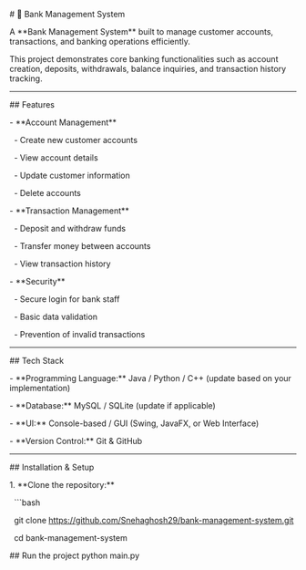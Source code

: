 \# 🏦 Bank Management System



A \*\*Bank Management System\*\* built to manage customer accounts, transactions, and banking operations efficiently.  

This project demonstrates core banking functionalities such as account creation, deposits, withdrawals, balance inquiries, and transaction history tracking.



---



\##  Features

\- \*\*Account Management\*\*

&nbsp; - Create new customer accounts

&nbsp; - View account details

&nbsp; - Update customer information

&nbsp; - Delete accounts



\- \*\*Transaction Management\*\*

&nbsp; - Deposit and withdraw funds

&nbsp; - Transfer money between accounts

&nbsp; - View transaction history



\- \*\*Security\*\*

&nbsp; - Secure login for bank staff

&nbsp; - Basic data validation

&nbsp; - Prevention of invalid transactions



---



\##  Tech Stack

\- \*\*Programming Language:\*\* Java / Python / C++ (update based on your implementation)

\- \*\*Database:\*\* MySQL / SQLite (update if applicable)

\- \*\*UI:\*\* Console-based / GUI (Swing, JavaFX, or Web Interface)

\- \*\*Version Control:\*\* Git \& GitHub



---



\##  Installation \& Setup

1\. \*\*Clone the repository:\*\*

&nbsp;  ```bash

&nbsp;  git clone https://github.com/Snehaghosh29/bank-management-system.git

&nbsp;  cd bank-management-system



\## Run the project
python main.py


